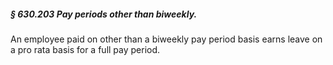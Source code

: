 ##### § 630.203 Pay periods other than biweekly. #####

An employee paid on other than a biweekly pay period basis earns leave on a pro rata basis for a full pay period.